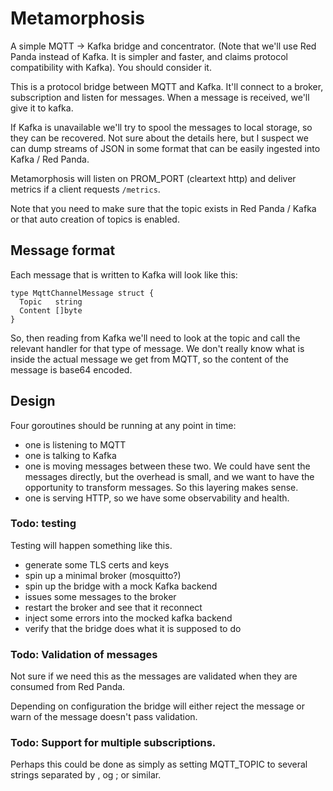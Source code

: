 # Metamorphosis

A simple MQTT -> Kafka bridge and concentrator.
(Note that we'll use Red Panda instead of Kafka. It is simpler and faster, and claims protocol compatibility 
with Kafka). You should consider it.

This is a protocol bridge between MQTT and Kafka. It'll connect to a broker, subscription and listen
for messages. When a message is received, we'll give it to kafka.

If Kafka is unavailable we'll try to spool the messages to local storage, so they can be recovered. 
Not sure about the details here, but I suspect we can dump streams of JSON in some format that 
can be easily ingested into Kafka / Red Panda.

Metamorphosis will listen on PROM_PORT (cleartext http) and deliver metrics if a client 
requests `/metrics`.

Note that you need to make sure that the topic exists in Red Panda / Kafka or that auto creation
of topics is enabled.

## Message format

Each message that is written to Kafka will look like this:
```
type MqttChannelMessage struct {
  Topic   string
  Content []byte
}
```
So, then reading from Kafka we'll need to look at the topic and call the relevant handler for that
type of message. We don't really know what is inside the actual message we get from MQTT, so the 
content of the message is base64 encoded.

## Design

Four goroutines should be running at any point in time:
 * one is listening to MQTT
 * one is talking to Kafka
 * one is moving messages between these two. We could have sent the messages directly, but the overhead is
   small, and we want to have the opportunity to transform messages. So this layering makes sense.
 * one is serving HTTP, so we have some observability and health.


### Todo: testing

Testing will happen something like this. 
 - generate some TLS certs and keys 
 - spin up a minimal broker (mosquitto?)
 - spin up the bridge with a mock Kafka backend
 - issues some messages to the broker
 - restart the broker and see that it reconnect
 - inject some errors into the mocked kafka backend
 - verify that the bridge does what it is supposed to do


### Todo: Validation of messages

Not sure if we need this as the messages are validated when they are consumed from Red Panda.

Depending on configuration the bridge will either
reject the message or warn of the message doesn't pass validation.

### Todo: Support for multiple subscriptions.

Perhaps this could be done as simply as setting MQTT_TOPIC to several strings separated 
by , og ; or similar.


